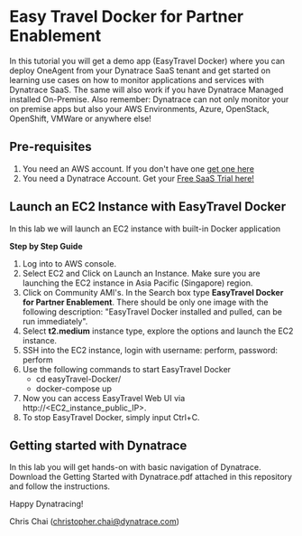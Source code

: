 # Easy Travel Docker for Partner Enablement
In this tutorial you will get a demo app (EasyTravel Docker) where you can deploy OneAgent from your Dynatrace SaaS tenant and get started on learning use cases on how to monitor applications and services with Dynatrace SaaS. The same will also work if you have Dynatrace Managed installed On-Premise. Also remember: Dynatrace can not only monitor your on premise apps but also your AWS Environments, Azure, OpenStack, OpenShift, VMWare or anywhere else!

## Pre-requisites
1. You need an AWS account. If you don't have one [get one here](https://aws.amazon.com/)
2. You need a Dynatrace Account. Get your [Free SaaS Trial here!](http://bit.ly/dtsaastrial)

## Launch an EC2 Instance with EasyTravel Docker
In this lab we will launch an EC2 instance with built-in Docker application 

**Step by Step Guide**
1. Log into to AWS console.
2. Select EC2 and Click on Launch an Instance. Make sure you are launching the EC2 instance in Asia Pacific (Singapore) region.
3. Click on Community AMI's. In the Search box type **EasyTravel Docker for Partner Enablement**. There should be only one image with the following description: "EasyTravel Docker installed and pulled, can be run immediately".
4. Select **t2.medium** instance type, explore the options and launch the EC2 instance.
5. SSH into the EC2 instance, login with username: perform, password: perform
6. Use the following commands to start EasyTravel Docker
   - cd easyTravel-Docker/
   - docker-compose up
7. Now you can access EasyTravel Web UI via http://<EC2_instance_public_IP>.
8. To stop EasyTravel Docker, simply input Ctrl+C.

## Getting started with Dynatrace
In this lab you will get hands-on with basic navigation of Dynatrace. Download the Getting Started with Dynatrace.pdf attached in this repository and follow the instructions.

Happy Dynatracing!

Chris Chai (christopher.chai@dynatrace.com)
